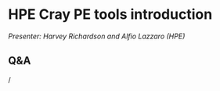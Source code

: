 # HPE Cray PE tools introduction

<em>Presenter: Harvey Richardson and Alfio Lazzaro (HPE)</em>

<!-- 
-   Slides on LUMI in `/appl/local/training/profiling-20241009/files/01_HPE_Cray_PE_tools.pdf`

-   Files from the demo on LUMI in `/appl/local/training/profiling-20241009/files/01_HPE_Demo.tar`

-   Recordings: To make the presentations more accessible, the presentation has been split in
    6 parts:

    1.  Introduction and LUMI hardware: slides 1-8:
        `/appl/local/training/profiling-20241009/recordings/01a_HPE_Cray_PE_tools__Hardware.mp4`

    2.  The HPE Cray Programming Environment: slides 9-38:
        `/appl/local/training/profiling-20241009/recordings/01b_HPE_Cray_PE_tools__Programming_environment.mp4`

    3.  Job placement: slides 39-51:
        `/appl/local/training/profiling-20241009/recordings/01c_HPE_Cray_PE_tools__Job_placement.mp4`

    4.  Cray MPICH for GPUs: slides 52-57:
        `/appl/local/training/profiling-20241009/recordings/01d_HPE_Cray_PE_tools__MPICH_GPU.mp4`

    5.  Performance Analysis: slides 58-92:
        `/appl/local/training/profiling-20241009/recordings/01e_HPE_Cray_PE_tools__Performance_analysis.mp4`

    The "GDB for HPC" slides were not covered in the presentation.

HPE training materials can only be shared with other LUMI users and therefore are not available on the
web.
-->

<!--
-   Recording in `/appl/local/training/profiling-20241009/recordings/00_Introduction.mp4`
-->

## Q&A

/
